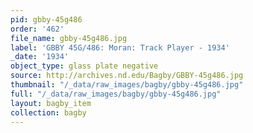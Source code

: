 ```yaml
---
pid: gbby-45g486
order: '462'
file_name: gbby-45g486.jpg
label: 'GBBY 45G/486: Moran: Track Player - 1934'
_date: '1934'
object_type: glass plate negative
source: http://archives.nd.edu/Bagby/GBBY-45g486.jpg
thumbnail: "/_data/raw_images/bagby/gbby-45g486.jpg"
full: "/_data/raw_images/bagby/gbby-45g486.jpg"
layout: bagby_item
collection: bagby
---
```

